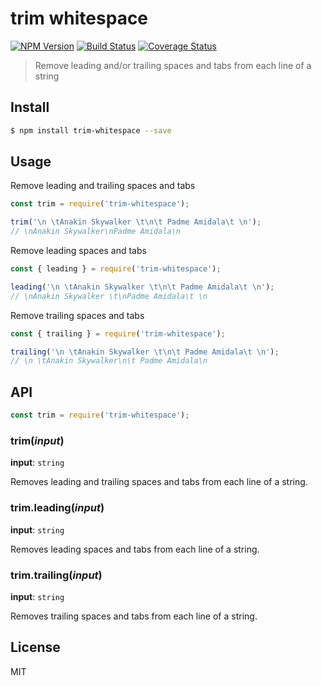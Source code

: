 # trim whitespace

[![NPM Version][npm-image]][npm-url]
[![Build Status][circleci-image]][circleci-url]
[![Coverage Status][coveralls-image]][coveralls-url]

> Remove leading and/or trailing spaces and tabs from each line of a string

## Install
```bash
$ npm install trim-whitespace --save
```

## Usage

Remove leading and trailing spaces and tabs
```javascript
const trim = require('trim-whitespace');

trim('\n \tAnakin Skywalker \t\n\t Padme Amidala\t \n');
// \nAnakin Skywalker\nPadme Amidala\n
```

Remove leading spaces and tabs
```javascript
const { leading } = require('trim-whitespace');

leading('\n \tAnakin Skywalker \t\n\t Padme Amidala\t \n');
// \nAnakin Skywalker \t\nPadme Amidala\t \n
```

Remove trailing spaces and tabs
```javascript
const { trailing } = require('trim-whitespace');

trailing('\n \tAnakin Skywalker \t\n\t Padme Amidala\t \n');
// \n \tAnakin Skywalker\n\t Padme Amidala\n
```

## API

```javascript
const trim = require('trim-whitespace');
```

### trim(_input_)

__input__: `string`

Removes leading and trailing spaces and tabs from each line of a string.

### trim.leading(_input_)

__input__: `string`

Removes leading spaces and tabs from each line of a string.

### trim.trailing(_input_)

__input__: `string`

Removes trailing spaces and tabs from each line of a string.

## License

MIT

[npm-image]: https://img.shields.io/npm/v/trim-whitespace.svg?style=flat-square
[npm-url]: https://www.npmjs.com/package/trim-whitespace
[circleci-image]: https://img.shields.io/circleci/project/bcmarinacci/trim-whitespace/master.svg?style=flat-square
[circleci-url]: https://circleci.com/gh/bcmarinacci/trim-whitespace/tree/master
[coveralls-image]: https://img.shields.io/coveralls/bcmarinacci/trim-whitespace/master.svg?style=flat-square
[coveralls-url]: https://coveralls.io/github/bcmarinacci/trim-whitespace?branch=master
